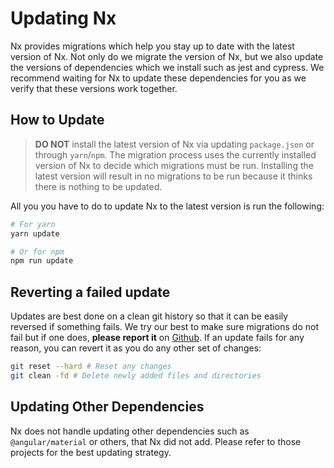 # Updating Nx

Nx provides migrations which help you stay up to date with the latest version of Nx.
Not only do we migrate the version of Nx, but we also update the versions of dependencies which we install such as jest and cypress.
We recommend waiting for Nx to update these dependencies for you as we verify that these versions work together.

## How to Update

> **DO NOT** install the latest version of Nx via updating `package.json` or through `yarn`/`npm`.
> The migration process uses the currently installed version of Nx to decide which migrations must be run.
> Installing the latest version will result in no migrations to be run because it thinks there is nothing to be updated.

All you you have to do to update Nx to the latest version is run the following:

```bash
# For yarn
yarn update

# Or for npm
npm run update
```

## Reverting a failed update

Updates are best done on a clean git history so that it can be easily reversed if something fails.
We try our best to make sure migrations do not fail but if one does, **please report it** on [Github](https://www.github.com/nrwl/nx/issues/new/).
If an update fails for any reason, you can revert it as you do any other set of changes:

```bash
git reset --hard # Reset any changes
git clean -fd # Delete newly added files and directories
```

## Updating Other Dependencies

Nx does not handle updating other dependencies such as `@angular/material` or others, that Nx did not add. Please refer to those projects for the best updating strategy.
